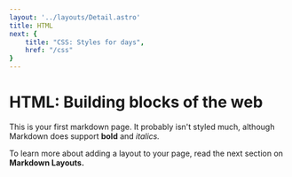 ```yaml
---
layout: '../layouts/Detail.astro'
title: HTML
next: {
	title: "CSS: Styles for days",
	href: "/css"
}
---
```


# **HTML: Building blocks of the web**

This is your first markdown page. It probably isn't styled much, although
Markdown does support **bold** and _italics._

To learn more about adding a layout to your page, read the next section on **Markdown Layouts.**
